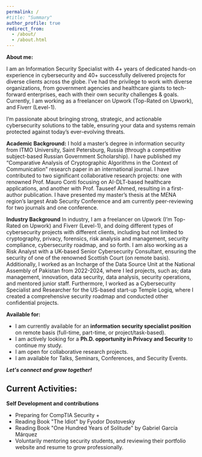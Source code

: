 ```yaml
---
permalink: /
#title: "Summary"
author_profile: true
redirect_from: 
  - /about/
  - /about.html
---
```

**About me:**

I am an Information Security Specialist with 4+ years of dedicated hands-on experience in cybersecurity and 40+ successfully delivered projects for diverse clients across the globe. I’ve had the privilege to work with diverse organizations, from government agencies and healthcare giants to tech-forward enterprises, each with their own security challenges & goals. Currently, I am working as a freelancer on Upwork (Top-Rated on Upwork), and Fiverr (Level-1).

I’m passionate about bringing strong, strategic, and actionable cybersecurity solutions to the table, ensuring your data and systems remain protected against today’s ever-evolving threats.

**Academic Background:**
I hold a master’s degree in information security from ITMO University, Saint Petersburg, Russia (through a competitive subject-based Russian Government Scholarship). I have published my “Comparative Analysis of Cryptographic Algorithms in the Context of Communication” research paper in an international journal. I have contributed to two significant collaborative research projects: one with renowned Prof. Mauro Conti focusing on AI-DLT-based healthcare applications, and another with Prof. Tauseef Ahmed, resulting in a first-author publication. I have presented my master’s thesis at the MENA region’s largest Arab Security Conference and am currently peer-reviewing for two journals and one conference. 

**Industry Background**
In industry, I am a freelancer on Upwork (I’m Top-Rated on Upwork) and Fiverr (Level-1), and doing different types of cybersecurity projects with different clients, including but not limited to cryptography, privacy, forensics, risk analysis and management, security compliance, cybersecurity roadmap, and so forth. I am also working as a Risk Analyst with a UK-based Senior Cybersecurity Consultant, ensuring the security of one of the renowned Scottish Court (on remote basis). Additionally, I worked as an Incharge of the Data Source Unit at the National Assembly of Pakistan from 2022-2024, where I led projects, such as; data management, innovation, data security, data analysis, security operations, and mentored junior staff. Furthermore, I worked as a Cybersecurity Specialist and Researcher for the US-based start-up Temple Logiq, where I created a comprehensive security roadmap and conducted other confidential projects.

**Available for:**
- I am currently available for an **information security specialist position** on remote basis (full-time, part-time, or project/task-based). 
- I am actively looking for a **Ph.D. opportunity in Privacy and Security** to continue my study.
- I am open for collaborative research projects.
- I am available for Talks, Seminars, Conferences, and Security Events.


***Let's connect and grow together!***

Current Activities:
---
**Self Development and contributions**
- Preparing for CompTIA Security + 
- Reading Book "The Idiot" by Fyodor Dostovesky
- Reading Book "One Hundred Years of Solitude" by Gabriel García Márquez
- Voluntarily mentoring security students, and reviewing their portfolio website and resume to grow professionally.